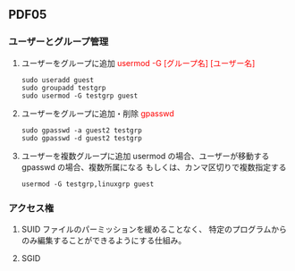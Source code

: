 
## PDF05

### ユーザーとグループ管理

1. ユーザーをグループに追加
   <span style="color:red">usermod -G [グループ名] [ユーザー名]</span>
   ```
   sudo useradd guest
   sudo groupadd testgrp
   sudo usermod -G testgrp guest
   ```

2. ユーザーをグループに追加・削除
   <span style="color:red">gpasswd</span>
   ```
   sudo gpasswd -a guest2 testgrp
   sudo gpasswd -d guest2 testgrp
   ```

3. ユーザーを複数グループに追加
   usermod の場合、ユーザーが移動する
   gpasswd の場合、複数所属になる
   もしくは、カンマ区切りで複数指定する
   ```
   usermod -G testgrp,linuxgrp guest
   ```


### アクセス権

1. SUID
ファイルのパーミッションを緩めることなく、
特定のプログラムからのみ編集することができるようにする仕組み。

2. SGID

